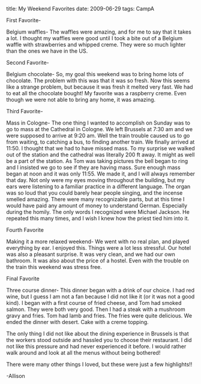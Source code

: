 title: My Weekend Favorites
date: 2009-06-29
tags: CampA

First Favorite-

Belgium waffles-  The waffles were amazing, and for me to say that it takes a lot.  I thought my waffles were good until I took a bite out of a Belgium waffle with strawberries and whipped creme.  They were so much lighter than the ones we have in the US.

Second Favorite-

Belgium chocolate-  So, my goal this weekend was to bring home lots of chocolate.  The problem with this was that it was so fresh.  Now this seems like a strange problem, but because it was fresh it melted very fast.  We had to eat all the chocolate bought!  My favorite was a raspberry creme.   Even though we were not able to bring any home, it was amazing.

Third Favorite-

Mass in Cologne-  The one thing I wanted to accomplish on Sunday was to go to mass at the Cathedral in Cologne.  We left Brussels at 7:30 am and we were supposed to arrive at 9:20 am.  Well the train trouble caused us to go from waiting, to catching a bus, to finding another train.  We finally arrived at 11:50.  I thought that we had to have missed mass.  To my surprise we walked out of the station and the cathedral was literally 200 ft away.  It might as well be a part of the station.  As Tom was taking pictures the bell began to ring and I insisted we go to see if they are having mass.  Sure enough mass began at noon and it was only 11:55.  We made it, and I will always remember that day.  Not only were my eyes moving throughout the building, but my ears were listening to a familiar practice in a different language.  The organ was so loud that you could barely hear people singing, and the incense smelled amazing.  There were many recognizable parts, but at this time I would have paid any amount of money to understand German.  Especially during the homily.  The only words I recognized were Michael Jackson.  He repeated this many times, and I wish I knew how the priest tied him into it.

Fourth Favorite

Making it a more relaxed weekend-  We went with no real plan, and played everything by ear.  I enjoyed this.  Things were a lot less stressful.  Our hotel was also a pleasant surprise.  It was very clean, and we had our own bathroom.  It was also about the price of a hostel.  Even with the trouble on the train this weekend was stress free.



Final Favorite

Three course dinner-  This dinner began with a drink of our choice.  I had red wine, but I guess I am not a fan because I did not like it (or it was not a good kind).  I began with a first course of fried cheese, and Tom had smoked salmon.  They were both very good.  Then I had a steak with a mushroom gravy and fries.  Tom had lamb and fries.  The fries were quite delicious.  We ended the dinner with desert.  Cake with a creme topping.

The only thing I did not like about the dining experience in Brussels is that the workers stood outside and hassled you to choose their restaurant.  I did not like this pressure and had never experienced it before.  I would rather walk around and look at all the menus without being bothered!

There were many other things I loved, but these were just a few highlights!!

-Allison

